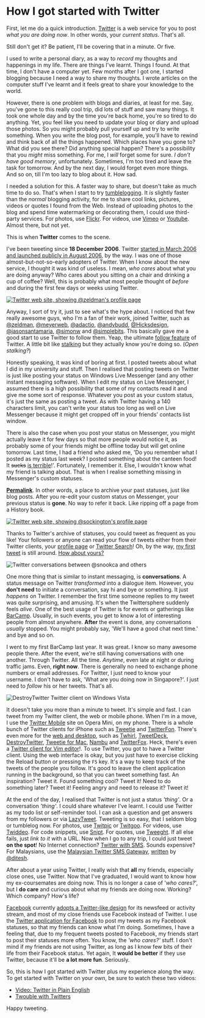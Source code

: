 How I got started with Twitter
===

First, let me do a quick introduction. [Twitter](http://twitter.com/) is a web service for you to post *what you are doing now*. In other words, your *current status*. That's all.

Still don't get it? Be patient, I'll be covering that in a minute. Or five.

I used to write a personal diary, as a way to *record* my thoughts and happenings in my life. There are things I've learnt. Things I found. At that time, I don't have a computer yet. Few months after I got one, I started blogging because I need a way to share my thoughts. I wrote articles on the computer stuff I've learnt and it feels great to share your knowledge to the world.

However, there is one problem with blogs and diaries, at least for me. Say, you've gone to this really cool trip, did lots of stuff and saw many things. It took one whole day and by the time you're back home, you're so tired to do anything. Yet, you feel like you need to update your blog or diary and upload those photos. So you might probably pull yourself up and try to write something. When you write the blog post, for example, you'll have to rewind and think back of all the things happened. Which places have you gone to? What did you see there? Did anything special happen? There's a possibility that you *might* miss something. For me, I *will* forget some for sure. *I don't have good memory*, unfortunately. Sometimes, I'm too tired and leave the task for tomorrow. And by the next day, I would forget even more things. And so on, till I'm too lazy to blog about it. How sad.

I needed a solution for this. A faster way to share, but doesn't take as much time to do so. That's when I start to try [tumblelogging](http://cheeaun.tumblr.com/ "cheeauntumb"). It *is* slightly faster than the *normal* blogging activity, for me to share cool links, pictures, videos or quotes I found from the Web. Instead of uploading photos to the blog and spend time watermarking or decorating them, I could use third-party services. For photos, use [Flickr](http://flickr.com/). For videos, use [Vimeo](http://vimeo.com/) or [Youtube](http://youtube.com/). Almost there, but not yet.

This is when **Twitter** comes to the scene.

I've been tweeting since **18 December 2006**. Twitter [started in March 2006 and launched publicly in August 2006](http://twitter.com/about "About Twitter"), by the way. I was one of those almost-but-not-so-early adopters of Twitter. When I know about the new service, I thought it was kind of useless. I mean, *who cares* about what you are doing anyway? Who cares about you sitting on a chair and drinking a cup of coffee? Well, this is probably what most people thought of *before* and during the first few days or weeks using Twitter.

[![Twitter web site, showing @zeldman's profile page](../images/screenshots/web/twitter-web-site-zeldman-profile-following.png)](http://twitter.com/zeldman)

Anyway, I sort of try it, just to see what's the hype about. I noticed that few really awesome guys, who I'm a fan of their work, joined Twitter, such as [@zeldman](http://twitter.com/zeldman), [@meyerweb](http://twitter.com/meyerweb), [@adactio](http://twitter.com/adactio), [@andybudd](http://twitter.com/andybudd), [@Hicksdesign](http://twitter.com/Hicksdesign), [@jasonsantamaria](http://twitter.com/jasonsantamaria), [@simonw](http://twitter.com/simonw) and [@simplebits](http://twitter.com/simplebits). This basically gave me a good start to use Twitter to follow them. Yeap, the ultimate [follow feature](http://help.twitter.com/forums/10711/entries/14019 "What is following?") of Twitter. A little bit like [stalking](http://tweetstalk.com/ "TweetStalk") but they actually know you're doing so. (*Open stalking?*)

Honestly speaking, it was kind of boring at first. I posted tweets about what I did in my university and stuff. Then I realised that posting tweets on Twitter is just like posting your status on Windows Live Messenger (and any other instant messaging software). When I edit my status on Live Messenger, I assumed there is a high possibility that some of my contacts read it and give me some sort of response. Whatever you post as your custom status, it's just the same as posting a tweet. As with Twitter having a 140 characters limit, you can't write your status too long as well on Live Messenger because it might get cropped off in your friends' contacts list window.

There is also the case when you post your status on Messenger, you might actually leave it for few days so that more people would notice it, as probably some of your friends might be offline today but will get online tomorrow. Last time, I had a friend who asked me, 'Do you remember what I posted as my status last week? I posted something about the canteen food! It <del>sucks</del> <ins>is terrible</ins>!'. Fortunately, I remember it. Else, I wouldn't know what my friend is talking about. That is when I realise something missing in Messenger's custom statuses.

**[Permalink](http://en.wikipedia.org/wiki/Permalink)**. In other words, a place to archive your past statuses, just like blog posts. After you re-edit your custom status on Messenger, your previous status is **gone**. No way to refer it back. Like ripping off a page from a History book.

[![Twitter web site, showing @sockington's profile page](../images/screenshots/web/twitter-web-site-sockington-profile-cat-tweets.png)](http://twitter.com/sockington)

Thanks to Twitter's archive of statuses, you could tweet as frequent as you like! Your followers or anyone can read your flow of tweets either from their Twitter clients, your [profile page](http://twitter.com/cheeaun) or [Twitter Search](http://search.twitter.com/search?q=from%3Acheeaun)! Oh, by the way, [my first tweet](http://twitter.com/cheeaun/status/1298723) is still around. [How about yours?](http://myfirsttweet.com/ "My First Tweet")

![Twitter conversations between @snookca and others](../images/screenshots/web/twitter-conversations-tweets-snookca.png "Read the conversations from bottom to top.")

One more thing that is similar to instant messaging, is **conversations**. A status message on Twitter *transformed* into a dialogue item. However, you **don't need** to initiate a conversation, say hi and bye or something. It just *happens* on Twitter. I remember the first time someone replies to my tweet was quite surprising, and amusing. It's when the Twittersphere suddenly feels *alive*. One of the best usage of Twitter is for events or gatherings like [BarCamp](http://barcamp.my/). Usually, in such events, you get to know a lot of interesting people from almost anywhere. **After** the event is done, any conversations *usually* stopped. You might probably say, 'We'll have a good chat next time.' and bye and so on.

I went to my first BarCamp last year. It was great. I know so many awesome people there. After the event, we're still having conversations with one another. Through Twitter. All the time. *Anytime*, even late at night or during traffic jams. Even, **right now**. There is generally no need to exchange phone numbers or email addresses. For Twitter, I just need to know your username. I don't have to ask, 'What are you doing now in Singapore?'. I just need to *follow* his or her tweets. That's all.

![DestroyTwitter Twitter client on Windows Vista](../images/screenshots/software/destroytwitter-twitter-client-windows-vista.png)

It doesn't take you more than a minute to tweet. It's simple and fast. I can tweet from my Twitter client, the web or mobile phone. When I'm in a move, I use the [Twitter Mobile](http://m.twitter.com/) site on Opera Mini, on my phone. There is a whole bunch of Twitter clients for iPhone such as [Tweetie](http://www.atebits.com/tweetie-iphone/) and [TwitterFon](http://twitterfon.net/). There's even more for the [web and desktop](http://twitter.pbwiki.com/Apps), such as [Twhirl](http://www.twhirl.org/), [TweetDeck](http://www.tweetdeck.com/), [DestroyTwitter](https://destroytwitter.com/), [Tweetie for Mac](http://www.atebits.com/tweetie-mac/), [Nambu](http://www.nambu.com/) and [TwitterFox](http://twitterfox.net/). Heck, there's even a [Twitter client for Vim editor](http://www.vim.org/scripts/script.php?script_id=1853)!. To use Twitter, you got to have a Twitter client. Using the web interface is okay, but you just have to exercise clicking the Reload button or pressing the `F5` key. It's a way to keep track of the tweets of the people you follow. It's good to leave the client application running in the background, so that you can tweet something fast. An inspiration? Tweet it. Found something cool? Tweet it! Need to do something later? Tweet it! Feeling angry and need to release it? Tweet it!

At the end of the day, I realised that Twitter is not just a status *'thing'*. Or a conversation *'thing'*. I could share whatever I've learnt. I could use Twitter as my todo list or self-reminder tool. I can ask a question and get answers from my followers or via [LazyTweet](http://www.lazytweet.com/). Tweeting is so easy, that I seldom blog or tumblelog now. For photos, use [Twitpic](http://twitpic.com/) or [Twitgoo](http://twitgoo.com/). For videos, use [Twiddeo](http://twiddeo.com/). For code snippets, use [Snipt](http://snipt.net/). For quotes, use [Tweeght](http://tweeght.com/). If all else fails, just *link to it* with a URL. Now when I go to any trip, I could just tweet **on the spot**! No Internet connection? [Twitter with SMS](http://help.twitter.com/forums/10711/entries/14014 "Twitter Phone FAQ"). Sounds expensive? For Malaysians, use the [Malaysian Twitter SMS Gateway](http://twitter.interunix.net/), [written](http://ditesh.gathani.org/blog/2008/01/24/the-malaysian-twitter-sms-gateway/ "The Malaysian Twitter SMS Gateway ") by [@ditesh](http://twitter.com/ditesh).

After about a year using Twitter, I really wish that **all** my friends, especially close ones, use Twitter. Now that I've graduated, I would want to know how my ex-coursemates are doing now. This is no longer a case of '*who cares?*', but I **do care** and curious about what my friends are doing now. Working? Which company? How's life?

[Facebook](http://facebook.com/) currently [adopts a Twitter-like design](http://www.techcrunch.com/2009/03/04/facebooks-response-to-twitter/ "Facebook's Response To Twitter") for its newsfeed or activity stream, and most of my close friends use Facebook instead of Twitter. I use the [Twitter application for Facebook](http://apps.facebook.com/twitter/) to post my tweets as my Facebook statuses, so that my friends can know what I'm doing. Sometimes, I have a feeling that, due to my frequent tweets posted to Facebook, my friends start to post their statuses more often. You know, the *'who cares?'* stuff. I don't mind if my friends are not using Twitter, as long as I know few bits of their life from their Facebook status. Yet again, It **would be better** if they use Twitter, because it'll be **a lot more fun**. Seriously.

So, this is how I got started with Twitter plus my experience along the way. To get started with Twitter on your own, be sure to watch these two videos:

- [Video: Twitter in Plain English](http://www.commoncraft.com/Twitter)
- [Twouble with Twitters](http://current.com/items/89891774_twouble-with-twitters.htm)

Happy tweeting.